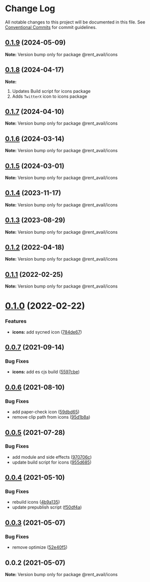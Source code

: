 # Change Log

All notable changes to this project will be documented in this file.
See [Conventional Commits](https://conventionalcommits.org) for commit guidelines.

## [0.1.9](https://github.com/rentalutions/elements/compare/@rent_avail/icons@0.1.6...@rent_avail/icons@0.1.9) (2024-05-09)

**Note:** Version bump only for package @rent_avail/icons

## [0.1.8](https://github.com/rentalutions/elements/compare/@rent_avail/icons@0.1.2...@rent_avail/icons@0.1.8) (2024-04-17)

**Note:**

1. Updates Build script for icons package
2. Adds `TwitterX` icon to icons package

## [0.1.7](https://github.com/rentalutions/elements/compare/@rent_avail/icons@0.1.4...@rent_avail/icons@0.1.7) (2024-04-10)

**Note:** Version bump only for package @rent_avail/icons

## [0.1.6](https://github.com/rentalutions/elements/compare/@rent_avail/icons@0.1.3...@rent_avail/icons@0.1.6) (2024-03-14)

**Note:** Version bump only for package @rent_avail/icons

## [0.1.5](https://github.com/rentalutions/elements/compare/@rent_avail/icons@0.1.4...@rent_avail/icons@0.1.5) (2024-03-01)

**Note:** Version bump only for package @rent_avail/icons

## [0.1.4](https://github.com/rentalutions/elements/compare/@rent_avail/icons@0.1.2...@rent_avail/icons@0.1.4) (2023-11-17)

**Note:** Version bump only for package @rent_avail/icons

## [0.1.3](https://github.com/rentalutions/elements/compare/@rent_avail/icons@0.1.2...@rent_avail/icons@0.1.3) (2023-08-29)

**Note:** Version bump only for package @rent_avail/icons

## [0.1.2](https://github.com/rentalutions/elements/compare/@rent_avail/icons@0.1.1...@rent_avail/icons@0.1.2) (2022-04-18)

**Note:** Version bump only for package @rent_avail/icons

## [0.1.1](https://github.com/rentalutions/elements/compare/@rent_avail/icons@0.1.0...@rent_avail/icons@0.1.1) (2022-02-25)

**Note:** Version bump only for package @rent_avail/icons

# [0.1.0](https://github.com/rentalutions/elements/compare/@rent_avail/icons@0.0.7...@rent_avail/icons@0.1.0) (2022-02-22)

### Features

- **icons:** add sycned icon ([784de67](https://github.com/rentalutions/elements/commit/784de6702a82a9fcb1cba44f71bdbbdebd6c714e))

## [0.0.7](https://github.com/rentalutions/elements/compare/@rent_avail/icons@0.0.6...@rent_avail/icons@0.0.7) (2021-09-14)

### Bug Fixes

- **icons:** add es cjs build ([5597cbe](https://github.com/rentalutions/elements/commit/5597cbe2d37cf42d6967e205636295f29e43b563))

## [0.0.6](https://github.com/rentalutions/elements/compare/@rent_avail/icons@0.0.5...@rent_avail/icons@0.0.6) (2021-08-10)

### Bug Fixes

- add paper-check icon ([59dbd65](https://github.com/rentalutions/elements/commit/59dbd65c6323ef34d7a5f97b7919c8061a612bcf))
- remove clip path from icons ([95d1b8a](https://github.com/rentalutions/elements/commit/95d1b8a2921de6b19ccd69c0a2be03bb5fd03b69))

## [0.0.5](https://github.com/rentalutions/elements/compare/@rent_avail/icons@0.0.4...@rent_avail/icons@0.0.5) (2021-07-28)

### Bug Fixes

- add module and side effects ([970706c](https://github.com/rentalutions/elements/commit/970706cfb96164bc26b01a80faeb703238473b01))
- update build script for icons ([955d685](https://github.com/rentalutions/elements/commit/955d6851a58b48c708be1b6e4b2c84c0592e28c0))

## [0.0.4](https://github.com/rentalutions/elements/compare/@rent_avail/icons@0.0.3...@rent_avail/icons@0.0.4) (2021-05-10)

### Bug Fixes

- rebuild icons ([4b9a135](https://github.com/rentalutions/elements/commit/4b9a135ef63051b32538aa463e3b43845f6241d1))
- update prepublish script ([f50df4a](https://github.com/rentalutions/elements/commit/f50df4a7f77d017b2e1b21e800983befc0139056))

## [0.0.3](https://github.com/rentalutions/elements/compare/@rent_avail/icons@0.0.2...@rent_avail/icons@0.0.3) (2021-05-07)

### Bug Fixes

- remove optimize ([52e40f5](https://github.com/rentalutions/elements/commit/52e40f5520fde3617d9b1b822a0537073cf5208e))

## 0.0.2 (2021-05-07)

**Note:** Version bump only for package @rent_avail/icons
